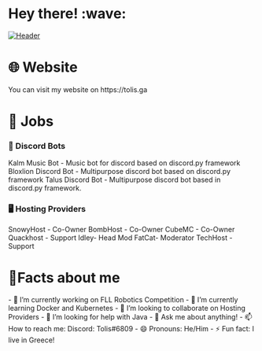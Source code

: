 <h1>Hey there! :wave:</h1>

[![Header](https://i.imgur.com/pumUBiZ.png "Header")](https://tolis.ga/)

<h1>🌐 Website</h1>
You can visit my website on https://tolis.ga

<h1>📃 Jobs</h1>
<h3>🤖 Discord Bots</h3>
Kalm Music Bot - Music bot for discord based on discord.py framework
Bloxlion Discord Bot - Multipurpose discord bot based on discord.py framework
Talus Discord Bot - Multipurpose discord bot based in discord.py framework.

<h3>🖥 Hosting Providers</h3>
SnowyHost - Co-Owner
BombHost - Co-Owner
CubeMC - Co-Owner
Quackhost - Support
Idley- Head Mod
FatCat- Moderator
TechHost - Support

<h1>🎇Facts about me</h1>
- 🔭 I’m currently working on FLL Robotics Competition
- 🌱 I’m currently learning Docker and Kubernetes
- 👯 I’m looking to collaborate on Hosting Providers
- 🤔 I’m looking for help with Java
- 💬 Ask me about anything!
- 📫 How to reach me: Discord: Tolis#6809
- 😄 Pronouns: He/Him
- ⚡ Fun fact: I live in Greece!


